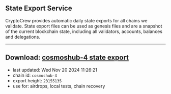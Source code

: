 ## State Export Service
CryptoCrew provides automatic daily state exports for all chains we validate. State export files can be used as genesis files and are a snapshot of the current blockchain state, including all validators, accounts, balances and delegations.

---
**Download: [cosmoshub-4 state export](https://dl-eu2.ccvalidators.com/SERVICE/cosmoshub/cosmoshub-4_export_23155135.json)**
---

- last updated: Wed Nov 20 2024 11:26:21
- chain id: `cosmoshub-4`
- export height: `23155135`
- use for: airdrops, local tests, chain recovery
